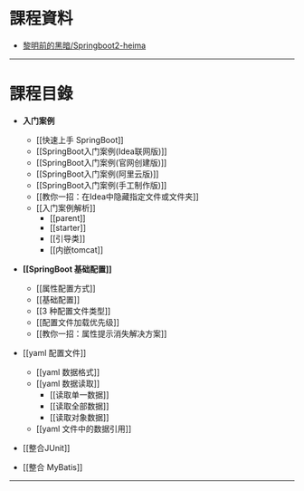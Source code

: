 # 課程資料

- [黎明前的黑暗/Springboot2-heima](https://gitee.com/qtqiu/springboot2-heima)

---

# 課程目錄

- **入门案例**
	- [[快速上手 SpringBoot]]
	- [[SpringBoot入门案例(Idea联网版)]]
	- [[SpringBoot入门案例(官网创建版)]]
	- [[SpringBoot入门案例(阿里云版)]]
	- [[SpringBoot入门案例(手工制作版)]]
	- [[教你一招：在Idea中隐藏指定文件或文件夹]]
	- [[入门案例解析]]
		- [[parent]]
		- [[starter]]
		- [[引导类]]
		- [[内嵌tomcat]]

- **[[SpringBoot 基础配置]]**
	- [[属性配置方式]]
	- [[基础配置]]
	- [[3 种配置文件类型]]
	- [[配置文件加载优先级]]
	- [[教你一招：属性提示消失解决方案]]

- [[yaml 配置文件]]
	- [[yaml 数据格式]]
	- [[yaml 数据读取]]
		- [[读取单一数据]]
		- [[读取全部数据]]
		- [[读取对象数据]]
	- [[yaml 文件中的数据引用]]

- [[整合JUnit]]
- [[整合 MyBatis]]

---